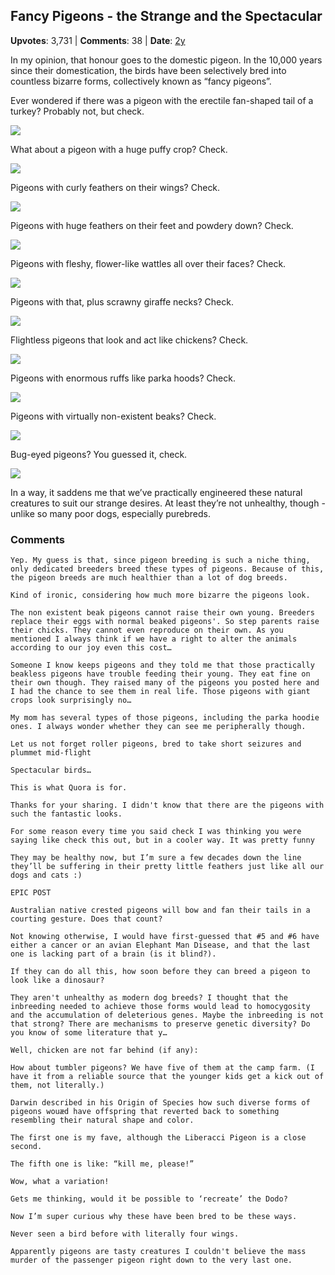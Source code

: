 ## Fancy Pigeons - the Strange and the Spectacular
    
**Upvotes**: 3,731 | **Comments**: 38 | **Date**: [2y](https://www.quora.com/What-is-the-craziest-domesticated-animal-to-ever-exist/answer/Gary-Meaney)

In my opinion, that honour goes to the domestic pigeon. In the 10,000 years since their domestication, the birds have been selectively bred into countless bizarre forms, collectively known as “fancy pigeons”.

Ever wondered if there was a pigeon with the erectile fan-shaped tail of a turkey? Probably not, but check.

![](https://qph.fs.quoracdn.net/main-qimg-4f8b1417756a32c745044479ce3567bb-lq)

What about a pigeon with a huge puffy crop? Check.

![](https://qph.fs.quoracdn.net/main-qimg-8389788f70e822905303647388b67f18-lq)

Pigeons with curly feathers on their wings? Check.

![](https://qph.fs.quoracdn.net/main-qimg-4d73fa837f7ad799a40cd3aecfa4abdf.webp)

Pigeons with huge feathers on their feet and powdery down? Check.

![](https://qph.fs.quoracdn.net/main-qimg-3d6045f285dd9f8790765c1cf1a513f3-lq)

Pigeons with fleshy, flower-like wattles all over their faces? Check.

![](https://qph.fs.quoracdn.net/main-qimg-70ba3984971705756362e421760f6995-lq)

Pigeons with that, plus scrawny giraffe necks? Check.

![](https://qph.fs.quoracdn.net/main-qimg-25f77a5dd3904061640b330b772683aa-lq)

Flightless pigeons that look and act like chickens? Check.

![](https://qph.fs.quoracdn.net/main-qimg-e03bd9b23b35f75e78f8dbe2961be55e-lq)

Pigeons with enormous ruffs like parka hoods? Check.

![](https://qph.fs.quoracdn.net/main-qimg-17dc151ecf27768e83f055bef750959e-lq)

Pigeons with virtually non-existent beaks? Check.

![](https://qph.fs.quoracdn.net/main-qimg-434f4a90211156d10315df1bec58477f-lq)

Bug-eyed pigeons? You guessed it, check.

![](https://qph.fs.quoracdn.net/main-qimg-fecf006b5b50e03fd3ccdc4ad27e2ce3-lq)

In a way, it saddens me that we’ve practically engineered these natural creatures to suit our strange desires. At least they’re not unhealthy, though - unlike so many poor dogs, especially purebreds.

### Comments

```
Yep. My guess is that, since pigeon breeding is such a niche thing, only dedicated breeders breed these types of pigeons. Because of this, the pigeon breeds are much healthier than a lot of dog breeds.

Kind of ironic, considering how much more bizarre the pigeons look.
```

```
The non existent beak pigeons cannot raise their own young. Breeders replace their eggs with normal beaked pigeons'. So step parents raise their chicks. They cannot even reproduce on their own. As you mentioned I always think if we have a right to alter the animals according to our joy even this cost…
```

```
Someone I know keeps pigeons and they told me that those practically beakless pigeons have trouble feeding their young. They eat fine on their own though. They raised many of the pigeons you posted here and I had the chance to see them in real life. Those pigeons with giant crops look surprisingly no…
```

```
My mom has several types of those pigeons, including the parka hoodie ones. I always wonder whether they can see me peripherally though.
```

```
Let us not forget roller pigeons, bred to take short seizures and plummet mid-flight
```

```
Spectacular birds…
```

```
This is what Quora is for.
```

```
Thanks for your sharing. I didn't know that there are the pigeons with such the fantastic looks.
```

```
For some reason every time you said check I was thinking you were saying like check this out, but in a cooler way. It was pretty funny
```

```
They may be healthy now, but I’m sure a few decades down the line they’ll be suffering in their pretty little feathers just like all our dogs and cats :)
```

```
EPIC POST
```

```
Australian native crested pigeons will bow and fan their tails in a courting gesture. Does that count?
```

```
Not knowing otherwise, I would have first-guessed that #5 and #6 have either a cancer or an avian Elephant Man Disease, and that the last one is lacking part of a brain (is it blind?).
```

```
If they can do all this, how soon before they can breed a pigeon to look like a dinosaur?
```

```
They aren't unhealthy as modern dog breeds? I thought that the inbreeding needed to achieve those forms would lead to homocygosity and the accumulation of deleterious genes. Maybe the inbreeding is not that strong? There are mechanisms to preserve genetic diversity? Do you know of some literature that y…
```

```
Well, chicken are not far behind (if any):
```

```
How about tumbler pigeons? We have five of them at the camp farm. (I have it from a reliable source that the younger kids get a kick out of them, not literally.)
```

```
Darwin described in his Origin of Species how such diverse forms of pigeons wouæd have offspring that reverted back to something resembling their natural shape and color.
```

```
The first one is my fave, although the Liberacci Pigeon is a close second.
```

```
The fifth one is like: “kill me, please!”
```

```
Wow, what a variation!

Gets me thinking, would it be possible to ‘recreate’ the Dodo?
```

```
Now I’m super curious why these have been bred to be these ways.
```

```
Never seen a bird before with literally four wings.
```

```
Apparently pigeons are tasty creatures I couldn't believe the mass murder of the passenger pigeon right down to the very last one.
```
